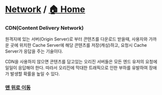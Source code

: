 # [Network](https://github.com/hyojaekim/TIL/tree/master/Network) / [🏠 Home](https://github.com/hyojaekim/TIL)

### CDN(Content Delivery Network)

원격지에 있는 서버(Origin Server)로 부터 콘텐츠를 다운로드 받을때, 사용자와 가까운 곳에 위치한 Cache Server에 해당 콘텐츠를 저장(캐싱)하고, 요청시 Cache Server가 응답을 주는 기술이다.

CDN을 사용하지 않으면 콘텐츠를 담고있는 오리진 서버들은 모든 엔드 유저의 요청에 일일이 응답해야 한다. 따라서 오리진에 막대한 트래픽으로 인한 부하를 유발하여 장애가 발생할 확률을 높일 수 있다.

### [맨 위로 이동](https://github.com/hyojaekim/TIL/blob/master/Network/cdn.md#Network---home)

